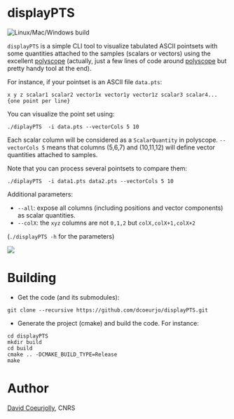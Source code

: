 # displayPTS
![Linux/Mac/Windows build](https://github.com/dcoeurjo/displayPTS/workflows/Linux/Mac/Windows%20build/badge.svg)

`displayPTS` is a simple CLI tool to visualize tabulated ASCII
pointsets with some quantities attached to the samples (scalars or
vectors) using the excellent [polyscope](https://polyscope.run) (actually, just a few
lines of code around [polyscope](https://polyscope.run) but pretty
handy tool at the end).

For instance, if your pointset is an ASCII file `data.pts`:
```
x y z scalar1 scalar2 vector1x vector1y vector1z scalar3 scalar4...
{one point per line}
```

You can visualize the point set using:

```
./diplayPTS  -i data.pts --vectorCols 5 10
```
Each scalar column will be considered as a `ScalarQuantity` in
polyscope. `--vectorCols 5` means that columns (5,6,7) and (10,11,12)
will define  vector quantities attached to samples.

Note that  you can process several pointsets to compare them:
```
./diplayPTS  -i data1.pts data2.pts --vectorCols 5 10
```

Additional parameters:
* `--all`: expose all columns (including positions and vector components) as scalar quantities.
* `--colX`: the `xyz` columns are not `0,1,2` but `colX,colX+1,colX+2`

(`./displayPTS -h` for the parameters)

![](screenshot.png)


# Building

* Get the code (and its submodules):
```
git clone --recursive https://github.com/dcoeurjo/displayPTS.git
```

* Generate the project (cmake) and build the code. For instance:
```
cd displayPTS
mkdir build
cd build
cmake .. -DCMAKE_BUILD_TYPE=Release
make
```

# Author

[David Coeurjolly](https://perso.liris.cnrs.fr/david.coeurjolly), CNRS
